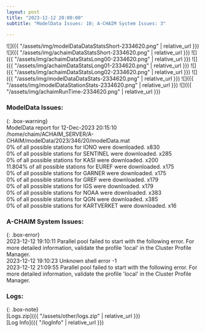 ```yaml
---
layout: post
title: "2023-12-12 20:00:00"
subtitle: "ModelData Issues: 10; A-CHAIM System Issues: 3"

---
```


![]({{ "/assets/img/modelDataDataStatsShort-2334620.png" | relative_url }})
![]({{ "/assets/img/achaimDataStatsShort-2334620.png" | relative_url }})
![]({{ "/assets/img/achaimDataStatsLong00-2334620.png" | relative_url }})
![]({{ "/assets/img/achaimDataStatsLong01-2334620.png" | relative_url }})
![]({{ "/assets/img/achaimDataStatsLong02-2334620.png" | relative_url }})
![]({{ "/assets/img/modelDataDataStats-2334620.png" | relative_url }})
![]({{ "/assets/img/modelDataStationStats-2334620.png" | relative_url }})
![]({{ "/assets/img/achaimRunTime-2334620.png" | relative_url }})


### ModelData Issues:  
  
{: .box-warning}  
 ModelData report for 12-Dec-2023 20:15:10   
 /home/chaim/ACHAIM_SERVER/A-CHAIM/modelData/2023/346/20/modelData.mat   
 0% of all possible stations for IONO were downloaded. x830   
 0% of all possible stations for SENTINEL were downloaded. x285   
 0% of all possible stations for KASI were downloaded. x200   
 11.804% of all possible stations for EUREF were downloaded. x175   
 0% of all possible stations for GARNER were downloaded. x175   
 0% of all possible stations for GREF were downloaded. x179   
 0% of all possible stations for IGS were downloaded. x179   
 0% of all possible stations for NOAA were downloaded. x383   
 0% of all possible stations for QGN were downloaded. x385   
 0% of all possible stations for KARTVERKET were downloaded. x16   
  
### A-CHAIM System Issues:  
  
{: .box-error}  
2023-12-12 19:10:11 Parallel pool failed to start with the following error. For more detailed information, validate the profile 'local' in the Cluster Profile Manager.  
2023-12-12 19:10:23 Unknown shell error -1  
2023-12-12 21:09:55 Parallel pool failed to start with the following error. For more detailed information, validate the profile 'local' in the Cluster Profile Manager.  

### Logs:  
  
{: .box-note}  
[Logs.zip]({{ "/assets/other/logs.zip" | relative_url }})  
[Log Info]({{ "/logInfo" | relative_url }})  
